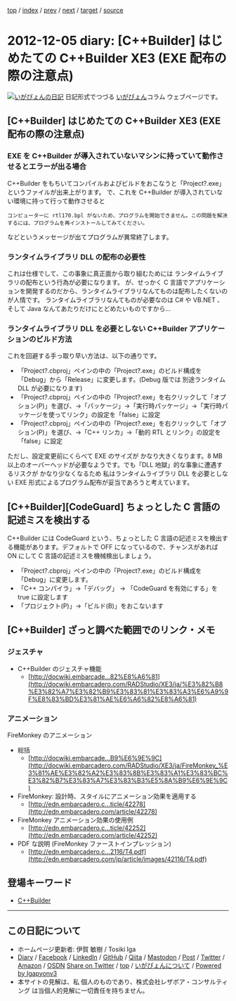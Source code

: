 [top](../index.html) 
 / [index](index.html) 
 / [prev](ig121204.html) 
 / [next](ig121206.html) 
 / [target](https://www.igapyon.jp/igapyon/diary/2012/ig121205.html) 
 / [source](https://github.com/igapyon/diary/blob/master/2012/ig121205.src.md) 

2012-12-05 diary: [C++Builder] はじめたての C++Builder XE3 (EXE 配布の際の注意点)
=====================================================================================================
[![いがぴょんの日記](https://www.igapyon.jp/igapyon/diary/images/iga200306s.jpg "いがぴょん")](https://www.igapyon.jp/igapyon/diary/memo/memoigapyon.html) 日記形式でつづる [いがぴょん](https://www.igapyon.jp/igapyon/diary/memo/memoigapyon.html)コラム ウェブページです。

## [C++Builder] はじめたての C++Builder XE3 (EXE 配布の際の注意点)


### EXE を C++Builder が導入されていないマシンに持っていて動作させるとエラーが出る場合

C++Builder をもちいてコンパイルおよびビルドをおこなうと「Project?.exe」というファイルが出来上がります。
で、これを C++Builder が導入されていない環境に持って行って動作させると

```
コンピューターに rtl170.bpl がないため、プログラムを開始できません。この問題を解決するには、プログラムを再インストールしてみてください。
```

などというメッセージが出てプログラムが異常終了します。


### ランタイムライブラリ DLL の配布の必要性

これは仕様でして、この事象に真正面から取り組むためには ランタイムライブラリの配布という行為が必要になります。
が、せっかく C 言語でアプリケーションを開発するのだから、ランタイムライブラリなんてものは配布したくないのが人情です。
ランタイムライブラリなんてものが必要なのは C# や VB.NET 、そして Java なんてあたりだけにとどめたいものですから...


### ランタイムライブラリ DLL を必要としない C++Builder アプリケーションのビルド方法

これを回避する手っ取り早い方法は、以下の通りです。

* 「Project?.cbproj」ペインの中の「Project?.exe」のビルド構成を「Debug」から「Release」に変更します。(Debug 版では 別途ランタイム DLL が必要になります)
* 「Project?.cbproj」ペインの中の「Project?.exe」を右クリックして「オプション(P)」を選び、->「パッケージ」->「実行時パッケージ」->「実行時パッケージを使ってリンク」の設定を「false」に設定
* 「Project?.cbproj」ペインの中の「Project?.exe」を右クリックして「オプション(P)」を選び、->「C++ リンカ」->「動的 RTL とリンク」の設定を「false」に設定


ただし、設定変更前にくらべて EXE のサイズが かなり大きくなります。8 MB 以上のオーバーヘッドが必要なようです。でも「DLL 地獄」的な事象に遭遇するリスクが かなり少なくなるため 私はランタイムライブラリ DLL を必要としない EXE 形式によるプログラム配布が妥当であろうと考えています。


## [C++Builder][CodeGuard] ちょっとした C 言語の記述ミスを検出する

C++Builder には CodeGuard という、ちょっとした C 言語の記述ミスを検出する機能があります。デフォルトで OFF になっているので、チャンスがあれば ON にして C 言語の記述ミスを機械検出しましょう。


* 「Project?.cbproj」ペインの中の「Project?.exe」のビルド構成を「Debug」に変更します。
* 「C++ コンパイラ」->「デバッグ」 -> 「CodeGuard を有効にする」を true に設定します
* 「プロジェクト(P)」->「ビルド(B)」をおこないます



## [C++Builder] ざっと調べた範囲でのリンク・メモ


### ジェスチャ


* C++Builder のジェスチャ機能
  * [http://docwiki.embarcade...82%E8%A6%81](http://docwiki.embarcadero.com/RADStudio/XE3/ja/%E3%82%B8%E3%82%A7%E3%82%B9%E3%83%81%E3%83%A3%E6%A9%9F%E8%83%BD%E3%81%AE%E6%A6%82%E8%A6%81)


### アニメーション

FireMonkey のアニメーション

* 総括
  * [http://docwiki.embarcade...B9%E6%9E%9C](http://docwiki.embarcadero.com/RADStudio/XE3/ja/FireMonkey_%E3%81%AE%E3%82%A2%E3%83%8B%E3%83%A1%E3%83%BC%E3%82%B7%E3%83%A7%E3%83%B3%E5%8A%B9%E6%9E%9C)
* FireMonkey: 設計時、スタイルにアニメーション効果を適用する
  * [http://edn.embarcadero.c...ticle/42278](http://edn.embarcadero.com/article/42278)
* FireMonkey アニメーション効果の使用例
  * [http://edn.embarcadero.c...ticle/42252](http://edn.embarcadero.com/article/42252)
* PDF な説明 (FireMonkey ファーストインプレッション)
  * [http://edn.embarcadero.c...2116/T4.pdf](http://edn.embarcadero.com/jp/article/images/42116/T4.pdf)

## 登場キーワード

* [C++Builder](../keyword/cppbuilder.html)

----------------------------------------------------------------------------------------------------

## この日記について

* ホームページ更新者: 伊賀 敏樹 / Tosiki Iga
* [Diary](https://www.igapyon.jp/igapyon/diary/) / [Facebook](https://www.facebook.com/igapyon) / [LinkedIn](https://www.linkedin.com/in/toshikiiga) / [GitHub](https://github.com/igapyon) / [Qiita](https://qiita.com/igapyon) / [Mastodon](https://social.vivaldi.net/@igapyon) / [Post](https://post.news/igapyon) / [Twitter](https://twitter.com/ToshikiIga) / [Amazon](https://www.amazon.co.jp/%E4%BC%8A%E8%B3%80-%E6%95%8F%E6%A8%B9/e/B004LTQWCQ) / [OSDN](https://ja.osdn.net/users/iga/)
[Share on Twitter](https://twitter.com/intent/tweet?hashtags=igapyon%2Cdiary%2C%E3%81%84%E3%81%8C%E3%81%B4%E3%82%87%E3%82%93%2CC%2B%2BBuilder&text=%5BC%2B%2BBuilder%5D+%E3%81%AF%E3%81%98%E3%82%81%E3%81%9F%E3%81%A6%E3%81%AE+C%2B%2BBuilder+XE3+%28EXE+%E9%85%8D%E5%B8%83%E3%81%AE%E9%9A%9B%E3%81%AE%E6%B3%A8%E6%84%8F%E7%82%B9%29&url=https%3A%2F%2Fwww.igapyon.jp%2Figapyon%2Fdiary%2F2012%2Fig121205.html) / [top](../index.html) / [いがぴょんについて](https://www.igapyon.jp/igapyon/diary/memo/memoigapyon.html) / [Powered by Igapyonv3](https://github.com/igapyon/igapyonv3)
* 本サイトの見解は、私 個人のものであり、株式会社レザボア・コンサルティング は当個人的見解に一切責任を持ちません。 
